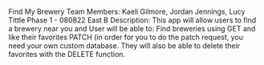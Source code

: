 Find My Brewery
Team Members: Kaeli Gilmore, Jordan Jennings, Lucy Tittle
Phase 1 - 080822 East B 
Description: This app will allow users to find a brewery near you and User will be able to:
Find breweries using GET and like their favorites PATCH (in order for you to do the patch request, you need your own custom database. They will also be able to delete their favorites with the DELETE function.
